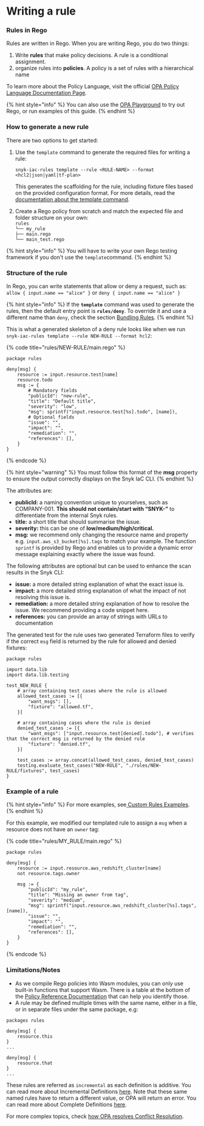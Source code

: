 # Writing a rule

### Rules in Rego

Rules are written in Rego. When you are writing Rego, you do two things:

1. Write **rules** that make policy decisions. A rule is a conditional assignment.
2. organize rules into **policies**. A policy is a set of rules with a hierarchical name

To learn more about the Policy Language, visit the official [OPA Policy Language Documentation Page](https://www.openpolicyagent.org/docs/latest/policy-language/).

{% hint style="info" %}
You can also use the [OPA Playground](https://play.openpolicyagent.org) to try out Rego, or run examples of this guide.
{% endhint %}

### How to generate a new rule

There are two options to get started:

1.  Use the `template` command to generate the required files for writing a rule:

    ```
    snyk-iac-rules template --rule <RULE-NAME> --format <hcl2|json|yaml|tf-plan>
    ```

    This generates the scaffolding for the rule, including fixture files based on the provided configuration format. For more details, read the [documentation about the template command](../sdk-reference.md#template-options).
2. Create a Rego policy from scratch and match the expected file and folder structure on your own:\
   `rules`\
   `└── my_rule`\
   `├── main.rego`\
   `└── main_test.rego`

{% hint style="info" %}
You will have to write your own Rego testing framework if you don't use the `template`command.
{% endhint %}

### Structure of the rule

In Rego, you can write statements that allow or deny a request, such as:\
`allow { input.name == "alice" }` or `deny { input.name == "alice" }`

{% hint style="info" %}
If the **`template`** command was used to generate the rules, then the default entry point is **`rules/deny`**. To override it and use a different name than `deny`, check the section [Bundling Rules](bundling-rules.md).
{% endhint %}

This is what a generated skeleton of a deny rule looks like when we run `snyk-iac-rules template --rule NEW-RULE --format hcl2`:

{% code title="rules/NEW-RULE/main.rego" %}
```
package rules

deny[msg] {
	resource := input.resource.test[name]
	resource.todo
	msg := {
		# Mandatory fields
		"publicId": "new-rule",
		"title": "Default title",
		"severity": "low",
		"msg": sprintf("input.resource.test[%s].todo", [name]),
		# Optional fields
		"issue": "",
		"impact": "",
		"remediation": "",
		"references": [],
	}
}
```
{% endcode %}

{% hint style="warning" %}
You must follow this format of the **msg** property to ensure the output correctly displays on the Snyk IaC CLI.
{% endhint %}

The attributes are:

* **publicId:** a naming convention unique to yourselves, such as COMPANY-001. **This should not contain/start with “SNYK-”** to differentiate from the internal Snyk rules.
* **title:** a short title that should summarise the issue.
* **severity:** this can be one of **low/medium/high/critical.**
* **msg:** we recommend only changing the resource name and property e.g. `input.aws_s3_bucket[%s].tags` to match your example. The function `sprintf` is provided by Rego and enables us to provide a dynamic error message explaining exactly where the issue was found.

The following attributes are optional but can be used to enhance the scan results in the Snyk CLI:

* **issue:** a more detailed string explanation of what the exact issue is.
* **impact:** a more detailed string explanation of what the impact of not resolving this issue is.
* **remediation:** a more detailed string explanation of how to resolve the issue. We recommend providing a code snippet here.
* **references:** you can provide an array of strings with URLs to documentation

The generated test for the rule uses two generated Terraform files to verify if the correct `msg` field is returned by the rule for allowed and denied fixtures:

```
package rules

import data.lib
import data.lib.testing

test_NEW_RULE {
	# array containing test cases where the rule is allowed
	allowed_test_cases := [{
		"want_msgs": [],
		"fixture": "allowed.tf",
	}]

	# array containing cases where the rule is denied
	denied_test_cases := [{
		"want_msgs": ["input.resource.test[denied].todo"], # verifies that the correct msg is returned by the denied rule
		"fixture": "denied.tf",
	}]

	test_cases := array.concat(allowed_test_cases, denied_test_cases)
	testing.evaluate_test_cases("NEW-RULE", "./rules/NEW-RULE/fixtures", test_cases)
}
```

### Example of a rule

{% hint style="info" %}
For more examples, see[ Custom Rules Examples](examples.md).
{% endhint %}

For this example, we modified our templated rule to assign a `msg` when a resource does not have an `owner` tag:

{% code title="rules/MY_RULE/main.rego" %}
```
package rules

deny[msg] {
    resource := input.resource.aws_redshift_cluster[name]
    not resource.tags.owner
	
    msg := {
        "publicId": "my_rule",
        "title": "Missing an owner from tag",
        "severity": "medium",
        "msg": sprintf("input.resource.aws_redshift_cluster[%s].tags", [name]),
        "issue": "",
        "impact": "",
        "remediation": "",
        "references": [],
    }
}
```
{% endcode %}

### Limitations/Notes

* As we compile Rego policies into Wasm modules, you can only use built-in functions that support Wasm. There is a table at the bottom of the [Policy Reference Documentation](https://www.openpolicyagent.org/docs/latest/policy-reference/) that can help you identify those.
* A rule may be defined multiple times with the same name, either in a file, or in separate files under the same package, e.g:

```
packages rules

deny[msg] {
    resource.this
}
...

deny[msg] {
    resource.that
}
...
```

These rules are referred as `incremental` as each definition is additive. You can read more about Incremental Definitions [here](https://www.openpolicyagent.org/docs/latest/policy-language/#incremental-definitions). Note that these same named rules have to return a different value, or OPA will return an error. You can read more about Complete Definitions [here](https://www.openpolicyagent.org/docs/latest/policy-language/#complete-definitions).

For more complex topics, check [how OPA resolves Conflict Resolution](https://www.openpolicyagent.org/docs/latest/faq/#conflict-resolution).

